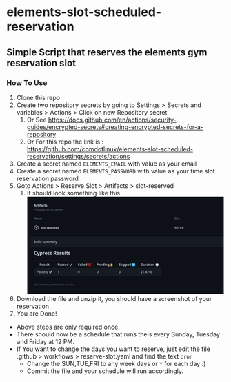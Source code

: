 # elements-slot-scheduled-reservation

## Simple Script that reserves the elements gym reservation slot

### How To Use
1. Clone this repo
1. Create two repository secrets by going to Settings > Secrets and variables > Actions > Click on new Repository secret
    1. Or See https://docs.github.com/en/actions/security-guides/encrypted-secrets#creating-encrypted-secrets-for-a-repository
    1. Or For this repo the link is : https://github.com/comdotlinux/elements-slot-scheduled-reservation/settings/secrets/actions
1. Create a secret named `ELEMENTS_EMAIL` with value as your email
1. Create a secret named `ELEMENTS_PASSWORD` with value as your time slot reservation password
1. Goto Actions > Reserve Slot > Artifacts > slot-reserved
    1. It should look something like this ![screenshot zip](./image.png) 
1. Download the file and unzip it, you should have a screenshot of your reservation
1. You are Done!

* Above steps are only required once.
* There should now be a schedule that runs theis every Sunday, Tuesday and Friday at 12 PM.
* If You want to change the days you want to reserve, just edit the file .github > workflows > reserve-slot.yaml and find the text `cron`
    * Change the SUN,TUE,FRI to any week days or `*` for each day :)
    * Commit the file and your schedule will run accordingly.
